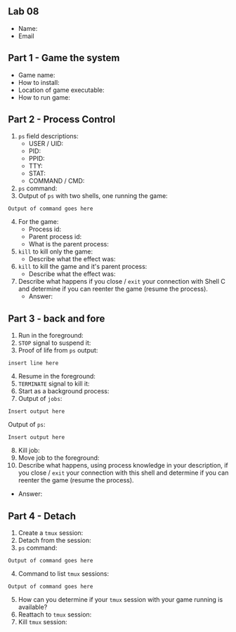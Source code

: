 ## Lab 08

- Name:
- Email

## Part 1 - Game the system

- Game name: 
- How to install:
- Location of game executable:
- How to run game:

## Part 2 - Process Control

1. `ps` field descriptions:
   - USER / UID:
   - PID:
   - PPID:
   - TTY:
   - STAT:
   - COMMAND / CMD:
2. `ps` command:
3. Output of `ps` with two shells, one running the game:
```
Output of command goes here
```
4. For the game:
   - Process id: 
   - Parent process id: 
   - What is the parent process: 
5. `kill` to kill only the game:
   - Describe what the effect was: 
6. `kill` to kill the game and it's parent process: 
   - Describe what the effect was:
7. Describe what happens if you close / `exit` your connection with Shell C and determine if you can reenter the game (resume the process).
   - Answer: 

## Part 3 - back and fore

1. Run in the foreground: 
2. `STOP` signal to suspend it: 
3. Proof of life from `ps` output:
```
insert line here
```
4. Resume in the foreground:
5. `TERMINATE` signal to kill it: 
6. Start as a background process: 
7. Output of `jobs`:
```
Insert output here
```
Output of `ps`:
```
Insert output here
```
8. Kill job:
9. Move job to the foreground: 
10. Describe what happens, using process knowledge in your description, if you close / `exit` your connection with this shell and determine if you can reenter the game (resume the process).
   - Answer: 

## Part 4 - Detach

1. Create a `tmux` session:
2. Detach from the session:
3. `ps` command:
```
Output of command goes here
```
4. Command to list `tmux` sessions:
```
Output of command goes here
```
5. How can you determine if your `tmux` session with your game running is available?
6. Reattach to `tmux` session:
7. Kill `tmux` session: 
